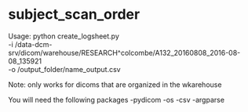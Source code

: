 # subject_scan_order


Usage:
python create_logsheet.py \
-i /data-dcm-srv/dicom/warehouse/RESEARCH^colcombe/A132_20160808_2016-08-08_135921 \
-o /output_folder/name_output.csv

Note: only works for dicoms that are organized in the wkarehouse

You will need the following packages
-pydicom
-os
-csv
-argparse
